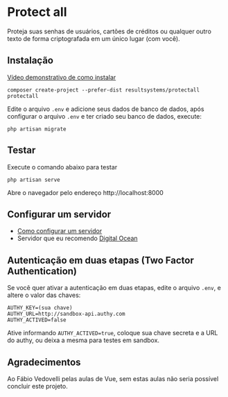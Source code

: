 # Protect all

Proteja suas senhas de usuários, cartões de créditos ou qualquer outro texto de forma criptografada em um único lugar (com você).

## Instalação
[Vídeo demonstrativo de como instalar](https://www.youtube.com/watch?v=rxkt13L9Whg)
```
composer create-project --prefer-dist resultsystems/protectall protectall
```
Edite o arquivo `.env` e adicione seus dados de banco de dados, após configurar o arquivo `.env` e ter criado seu banco de dados, execute:
```
php artisan migrate
```

## Testar
Execute o comando abaixo para testar
```
php artisan serve
```
Abre o navegador pelo endereço http://localhost:8000

## Configurar um servidor
  - [Como configurar um servidor](https://www.youtube.com/watch?v=0EM-vRh1n10)
  - Servidor que eu recomendo [Digital Ocean](https://goo.gl/DMgK38)

## Autenticação em duas etapas (Two Factor Authentication)
Se você quer ativar a autenticação em duas etapas, edite o arquivo `.env`, e altere o valor das chaves:

```
AUTHY_KEY=(sua chave)
AUTHY_URL=http://sandbox-api.authy.com
AUTHY_ACTIVED=false
```
Ative informando  `AUTHY_ACTIVED=true`, coloque sua chave secreta e a URL do authy, ou deixa a mesma para testes em sandbox.


## Agradecimentos
Ao Fábio Vedovelli pelas aulas de Vue, sem estas aulas não seria possível concluir este projeto.

